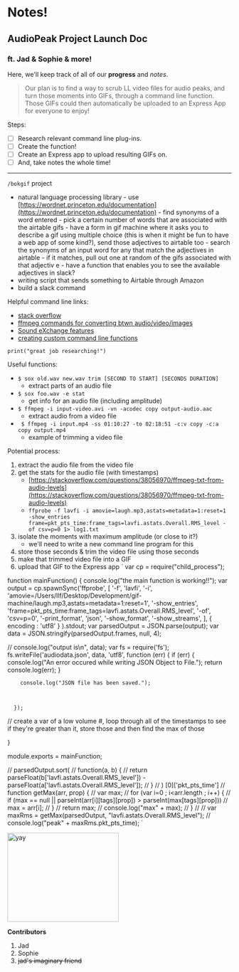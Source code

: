 # Notes!

## AudioPeak Project Launch Doc

### ft. Jad & Sophie & more!

Here, we'll keep track of all of our **progress** and *notes*.

> Our plan is to find a way to scrub LL video files for audio peaks, and turn those moments into GIFs, through a command line function. Those GIFs could then automatically be uploaded to an Express App for everyone to enjoy!

Steps:
- [ ] Research relevant command line plug-ins.
- [ ] Create the function!
- [ ] Create an Express app to upload resulting GIFs on.
- [ ] And, take notes the whole time!

---
`/bokgif` project
- natural language processing library
		- use [https://wordnet.princeton.edu/documentation](https://wordnet.princeton.edu/documentation)
		- find synonyms of a word entered
		- pick a certain number of words that are associated with the airtable gifs
		-  have a form in gif machine where it asks you to describe a gif using multiple choice (this is when it might be fun to have a web app of some kind?), send those adjectives to airtable too
		- search the synonyms of an input word for any that match the adjectives in airtable
		- if it matches, pull out one at random of the gifs associated with that adjectiv e
		- have a function that enables you to see the available adjectives in slack?
- writing script that sends something to Airtable through Amazon 
- build a slack command


Helpful command line links:
- [stack overflow](https://stackoverflow.com/questions/4420208/finding-audio-peaks-in-video-files)
- [ffmpeg commands for converting btwn audio/video/images](https://www.tecmint.com/ffmpeg-commands-for-video-audio-and-image-conversion-in-linux/)
- [Sound eXchange features ](http://sox.sourceforge.net/Docs/Features)
- [creating custom command line functions](https://codeburst.io/learn-how-to-create-custom-bash-commands-in-less-than-4-minutes-6d4ceadd9590medium.com/devnetwork/how-to-create-your-own-custom-terminal-commands-c5008782a78e)

`print("great job researching!")`

Useful functions:
- `$ sox old.wav new.wav trim [SECOND TO START] [SECONDS DURATION]`
	- extract parts of an audio file
- `$ sox foo.wav -e stat`
	- get info for an audio file (including amplitude)
- `$ ffmpeg -i input-video.avi -vn -acodec copy output-audio.aac`
	- extract audio from a video file
- ` $ ffmpeg -i input.mp4 -ss 01:10:27 -to 02:18:51 -c:v copy -c:a copy output.mp4`
	- example of trimming a video file

Potential process:
1. extract the audio file from the video file
2. get the stats for the audio file (with timestamps)
	- [https://stackoverflow.com/questions/38056970/ffmpeg-txt-from-audio-levels](https://stackoverflow.com/questions/38056970/ffmpeg-txt-from-audio-levels)
	- ` ffprobe -f lavfi -i amovie=laugh.mp3,astats=metadata=1:reset=1 -show_entries frame=pkt_pts_time:frame_tags=lavfi.astats.Overall.RMS_level -of csv=p=0 1> log1.txt `
3. isolate the moments with maximum amplitude (or close to it?)
	- we'll need to write a new command line program for this
4. store those seconds & trim the video file using those seconds
5. make that trimmed video file into a GIF
6. upload that GIF to the Express app
` var cp = require("child_process");

function mainFunction() {
  console.log("the main function is working!!");
  var output = cp.spawnSync('ffprobe', [
    '-f', 'lavfi',
    '-i', 'amovie=/Users/llf/Desktop/Development/gif-machine/laugh.mp3,astats=metadata=1:reset=1',
    '-show_entries', 'frame=pkt_pts_time:frame_tags=lavfi.astats.Overall.RMS_level',
    '-of',  'csv=p=0',
    '-print_format', 'json',
    '-show_format', '-show_streams',
  ], { encoding : 'utf8' }
).stdout;
   var parsedOutput = JSON.parse(output);
   var data = JSON.stringify(parsedOutput.frames, null, 4);

   // console.log("output is\n", data);
   var fs = require('fs');
   fs.writeFile('audiodata.json', data, 'utf8',  function (err) {
     if (err) {
          console.log("An error occured while writing JSON Object to File.");
          return console.log(err);
        }

        console.log("JSON file has been saved.");



      });

// create a var of a low volume #, loop through all of the timestamps to see if they're greater than it, store those and then find the max of those


}

module.exports = mainFunction;

// parsedOutput.sort(
//   function(a, b) {
//     return parseFloat(b['lavfi.astats.Overall.RMS_level']) - parseFloat(a['lavfi.astats.Overall.RMS_level']);
//   }
// ) [0]['pkt_pts_time']
// function getMax(arr, prop) {
//     var max;
//     for (var i=0 ; i<arr.length ; i++) {
//         if (max == null || parseInt(arr[i][tags][prop]) > parseInt(max[tags][prop]))
//             max = arr[i];
//     }
//     return max;
//     console.log("max" + max);
// }
//
// var maxRms = getMax(parsedOutput, "lavfi.astats.Overall.RMS_level");
// console.log("peak" + maxRms.pkt_pts_time); ` 

<img src="https://cdn.shopify.com/s/files/1/0080/8372/products/tattly_yay_burst_mike_lowery_00_1024x1024@2x.png?v=1566225019"  alt="yay"  style="width:250px;height:200px;">

**Contributors**
1. Jad
2. Sophie
3. ~~jad's imaginary friend~~

<!--stackedit_data:
eyJoaXN0b3J5IjpbMTY3NDEyMDM0NywtMTQxNzY4NjU0MiwtMT
gxNzI4MjQxNywzODM4Nzc3MjEsLTEyNTkxMDEwMzAsLTkyMDY4
OTQyNiwtMTc3NDYwODA0MCwyMDMwODMyNTcxLDExODAzNTI0MT
ksMjkzMDYzNDk2LDk2NTk3MDA4MSwtMTE1ODQwOTEzMSwyMDk2
ODY5ODQ2LDM2NzYzNzY2OCw4ODMzMzU5OTIsMTE5Njk3Mjg2OS
w2NzM5MTAyMjQsOTE2ODIyMTksNDc4MDE1OTIxLC0xOTU5NjU4
MzUyXX0=
-->